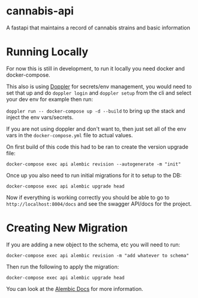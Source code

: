 # cannabis-api
A fastapi that maintains a record of cannabis strains and basic information


# Running Locally
For now this is still in development, to run it locally you need docker and docker-compose.

This also is using [Doppler](https://doppler.com/join?invite=524473B9) for secrets/env management, you would need to set that up and do `doppler login` and `doppler setup` from the cli and select your dev env for example then run:

`doppler run -- docker-compose up -d --build` to bring up the stack and inject the env vars/secrets.

If you are not using doppler and don't want to, then just set all of the env vars in the `docker-compose.yml` file to actual values.

On first build of this code this had to be ran to create the version upgrade file:

`docker-compose exec api alembic revision --autogenerate -m "init"`

Once up you also need to run initial migrations for it to setup to the DB:

`docker-compose exec api alembic upgrade head`

Now if everything is working correctly you should be able to go to `http://localhost:8004/docs` and see the swagger API/docs for the project.

# Creating New Migration
If you are adding a new object to the schema, etc you will need to run:

`docker-compose exec api alembic revision -m "add whatever to schema"`

Then run the following to apply the migration:

`docker-compose exec api alembic upgrade head`

You can look at the [Alembic Docs](https://alembic.sqlalchemy.org/en/latest/tutorial.html) for more information.
